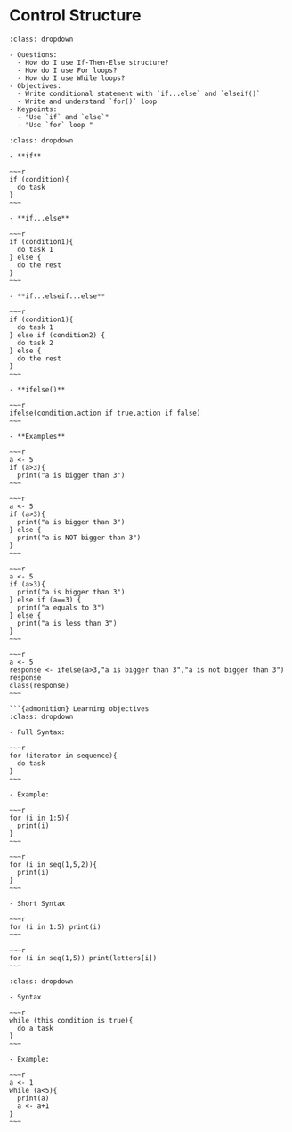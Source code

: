 # Control Structure

```{admonition} Learning objectives
:class: dropdown

- Questions:
  - How do I use If-Then-Else structure?
  - How do I use For loops?
  - How do I use While loops?
- Objectives:
  - Write conditional statement with `if...else` and `elseif()`
  - Write and understand `for()` loop
- Keypoints:
  - "Use `if` and `else`"
  - "Use `for` loop "

```


```{admonition} if-else
:class: dropdown

- **if**

~~~r
if (condition){
  do task
}
~~~

- **if...else**

~~~r
if (condition1){
  do task 1
} else {
  do the rest
}
~~~

- **if...elseif...else**

~~~r
if (condition1){
  do task 1
} else if (condition2) {
  do task 2
} else {
  do the rest
}
~~~

- **ifelse()**

~~~r
ifelse(condition,action if true,action if false)
~~~

- **Examples**

~~~r
a <- 5
if (a>3){
  print("a is bigger than 3")
~~~

~~~r
a <- 5
if (a>3){
  print("a is bigger than 3")
} else {
  print("a is NOT bigger than 3")
}
~~~

~~~r
a <- 5
if (a>3){
  print("a is bigger than 3")
} else if (a==3) {
  print("a equals to 3")
} else {
  print("a is less than 3")
}
~~~

~~~r
a <- 5
response <- ifelse(a>3,"a is bigger than 3","a is not bigger than 3")
response
class(response)
~~~

```

```{admonition} For Loop
```{admonition} Learning objectives
:class: dropdown

- Full Syntax:

~~~r
for (iterator in sequence){
  do task
}
~~~

- Example:

~~~r
for (i in 1:5){
  print(i)
}
~~~

~~~r
for (i in seq(1,5,2)){
  print(i)
}
~~~

- Short Syntax

~~~r
for (i in 1:5) print(i)
~~~

~~~r
for (i in seq(1,5)) print(letters[i])
~~~

```


```{admonition} While Loop
:class: dropdown

- Syntax

~~~r
while (this condition is true){
  do a task
}
~~~

- Example:

~~~r
a <- 1
while (a<5){
  print(a)
  a <- a+1
}
~~~

```

